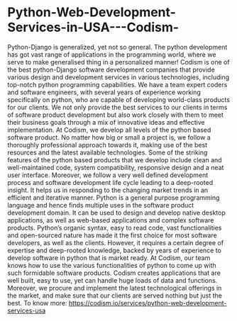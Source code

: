 # Python-Web-Development-Services-in-USA---Codism-
Python-Django is generalized, yet not so general. The python development has got vast range of applications in the programming world, where we serve to make generalised thing in a personalized manner! Codism is one of the best python-Django software development companies that provide various design and development services in various technologies, including top-notch python programming capabilities. We have a team expert coders and software engineers, with several years of experience working specifically on python, who are capable of developing world-class products for our clients. We not only provide the best services to our clients in terms of software product development but also work closely with them to meet their business goals through a mix of innovative ideas and effective implementation. At Codism, we develop all levels of the python based software product. No matter how big or small a project is, we follow a thoroughly professional approach towards it, making use of the best resources and the latest available technologies. Some of the striking features of the python based products that we develop include clean and well-maintained code, system compatibility, responsive design and a neat user interface. Moreover, we follow a very well defined development process and software development life cycle leading to a deep-rooted insight. It helps us in responding to the changing market trends in an efficient and iterative manner. Python is a general purpose programming language and hence finds multiple uses in the software product development domain. It can be used to design and develop native desktop applications, as well as web-based applications and complex software products. Python’s organic syntax, easy to read code, vast functionalities and open-sourced nature has made it the first choice for most software developers, as well as the clients. However, it requires a certain degree of expertise and deep-rooted knowledge, backed by years of experience to develop software in python that is market ready. At Codism, our team knows how to use the various functionalities of python to come up with such formidable software products. Codism creates applications that are well built, easy to use, yet can handle huge loads of data and functions. Moreover, we procure and implement the latest technological offerings in the market, and make sure that our clients are served nothing but just the best. To know more: https://codism.io/services/python-web-development-services-usa

